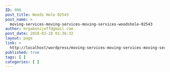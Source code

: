 ```yaml
---
ID: 996
post_title: Woods Hole 02543
post_name: >
  moving-services-moving-services-moving-services-woodshole-02543
author: mrgabonijeff@gmail.com
post_date: 2018-03-28 01:36:32
layout: page
link: >
  http://localhost/wordpress/moving-services-moving-services-moving-services-woodshole-02543/
published: true
tags: [ ]
categories: [ ]
---
```

